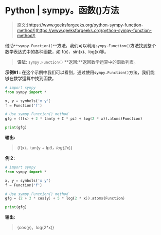# Python | sympy。函数()方法

> 原文:[https://www.geeksforgeeks.org/python-sympy-function-method/](https://www.geeksforgeeks.org/python-sympy-function-method/)

借助`**sympy.Function()**`方法，我们可以利用`sympy.Function()`方法找到整个数学表达式中的各种函数，如 f(x)、sin(x)、log(x)等。

> **语法:** `sympy.Function()`
> **返回:**返回数学运算中的函数列表。

**示例#1 :**
在这个示例中我们可以看到，通过使用`sympy.Function()`方法，我们能够在数学运算中找到函数。

```py
# import sympy
from sympy import * 

x, y = symbols('x y')
f = Function('f')

# Use sympy.Function() method
gfg = (f(x) + 2 * tan(y + I * pi) + log(2 * x)).atoms(Function)

print(gfg)
```

**输出:**

> {f(x)，tan(y + I*pi)，log(2*x)}

**例 2 :**

```py
# import sympy
from sympy import * 

x, y = symbols('x y')
f = Function('f')

# Use sympy.Function() method
gfg = (2 + 3 * cos(y) + 5 * log(2 * x)).atoms(Function)

print(gfg)
```

**输出:**

> {cos(y)，log(2*x)}